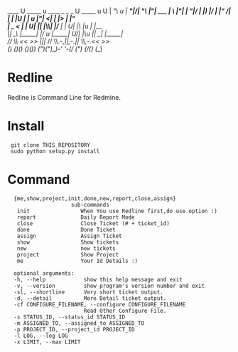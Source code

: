    ____    U _____ u ____     _                  _   _   U _____ u 
U |  _"\ u \| ___"|/|  _"\   |"|        ___     | \ |"|  \| ___"|/ 
 \| |_) |/  |  _|" /| | | |U | | u     |_"_|   <|  \| |>  |  _|"   
  |  _ <    | |___ U| |_| |\\\\| |/__     | |    U| |\  |u  | |___   
  |_| \_\   |_____| |____/ u |_____|  U/| |\u   |_| \_|   |_____|  
  //   \\\\_  <<   >>  |||_    //  \\\\.-,_|___|_,-.||   \\\\,-.<<   >>  
 (__)  (__)(__) (__)(__)_)  (_")("_)\_)-' '-(_/ (_")  (_/(__) (__)

Redline
=======
Redline is Command Line for Redmine.

Install
=======

     git clone THIS_REPOSITORY
     sudo python setup.py install

Command
=======

      {me,show,project,init,done,new,report,close,assign}
                        sub-commands
       init                When You use Redline first,do use option :)
       report              Daily Report Mode
       close               Close Ticket (# + ticket_id)
       done                Done Ticket
       assign              Assign Ticket
       show                Show tickets
       new                 new tickets
       project             Show Project
       me                  Your Id Details :)

      optional arguments:
      -h, --help            show this help message and exit
      -v, --version         show program's version number and exit
      -sl, --shortline      Very short ticket output.
      -d, --detail          More Detail ticket output.
      -cf CONFIGURE_FILENAME, --configure CONFIGURE_FILENAME
                            Read Other Configure File.
      -s STATUS_ID, --status_id STATUS_ID
      -m ASSIGNED_TO, --assigned_to ASSIGNED_TO
      -p PROJECT_ID, --project_id PROJECT_ID
      -l LOG, --log LOG
      -x LIMIT, --max LIMIT


